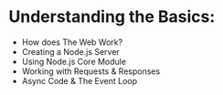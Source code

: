 # Understanding the Basics:
* How does The Web Work?
* Creating a Node.js Server
* Using Node.js Core Module
* Working with Requests & Responses
* Async Code & The Event Loop